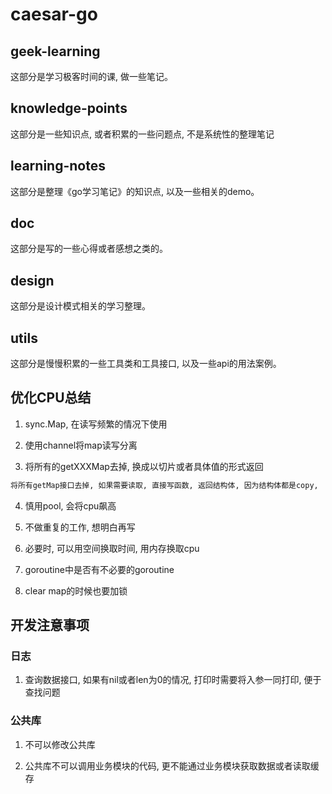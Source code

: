 # caesar-go

## geek-learning

这部分是学习极客时间的课, 做一些笔记。

## knowledge-points

这部分是一些知识点, 或者积累的一些问题点, 不是系统性的整理笔记

## learning-notes

这部分是整理《go学习笔记》的知识点, 以及一些相关的demo。

## doc

这部分是写的一些心得或者感想之类的。

## design

这部分是设计模式相关的学习整理。

## utils

这部分是慢慢积累的一些工具类和工具接口, 以及一些api的用法案例。

## 优化CPU总结

1. sync.Map, 在读写频繁的情况下使用

2. 使用channel将map读写分离

3. 将所有的getXXXMap去掉, 换成以切片或者具体值的形式返回

```txt
将所有getMap接口去掉, 如果需要读取, 直接写函数, 返回结构体, 因为结构体都是copy,
```

4. 慎用pool, 会将cpu飙高

5. 不做重复的工作, 想明白再写

6. 必要时, 可以用空间换取时间, 用内存换取cpu

7. goroutine中是否有不必要的goroutine

8. clear map的时候也要加锁

## 开发注意事项

### 日志

1. 查询数据接口, 如果有nil或者len为0的情况, 打印时需要将入参一同打印, 便于查找问题

### 公共库

1. 不可以修改公共库

2. 公共库不可以调用业务模块的代码, 更不能通过业务模块获取数据或者读取缓存